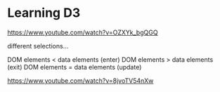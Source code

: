 # Learning D3

https://www.youtube.com/watch?v=OZXYk_bgQGQ

different selections...

DOM elements < data elements (enter)
DOM elements > data elements (exit)
DOM elements = data elements (update)

https://www.youtube.com/watch?v=8jvoTV54nXw 

